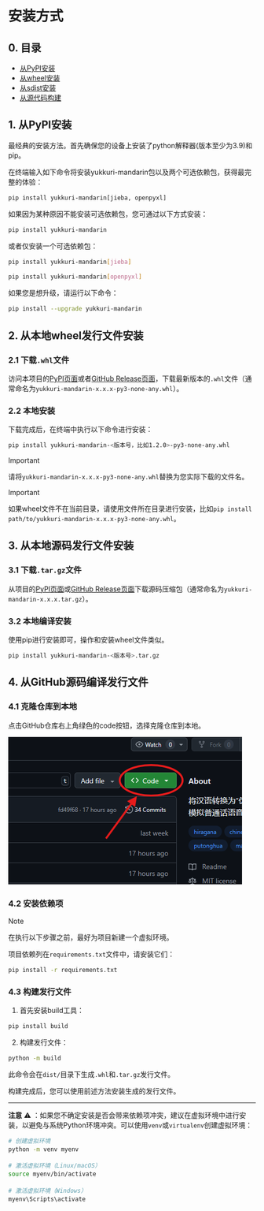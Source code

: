 # 安装方式

## 0. 目录

- [从PyPI安装](#1-从pypi安装)
- [从wheel安装](#2-从本地wheel发行文件安装)
- [从sdist安装](#3-从本地源码发行文件安装)
- [从源代码构建](#4-从github源码编译发行文件)


## 1. 从PyPI安装

最经典的安装方法。首先确保您的设备上安装了python解释器(版本至少为3.9)和pip。

在终端输入如下命令将安装yukkuri-mandarin包以及两个可选依赖包，获得最完整的体验：

```bash
pip install yukkuri-mandarin[jieba, openpyxl]
```

如果因为某种原因不能安装可选依赖包，您可通过以下方式安装：

```bash
pip install yukkuri-mandarin
```

或者仅安装一个可选依赖包：

```bash
pip install yukkuri-mandarin[jieba]
```

```bash
pip install yukkuri-mandarin[openpyxl]
```

如果您是想升级，请运行以下命令：

```bash
pip install --upgrade yukkuri-mandarin
```


## 2. 从本地wheel发行文件安装

### 2.1 下载`.whl`文件

访问本项目的[PyPI页面](https://pypi.org/project/yukkuri-mandarin/)或者[GitHub Release页面](https://github.com/wubzbz/yukkuri-mandarin/releases)，下载最新版本的`.whl`文件（通常命名为`yukkuri-mandarin-x.x.x-py3-none-any.whl`）。

### 2.2 本地安装

下载完成后，在终端中执行以下命令进行安装：

```bash
pip install yukkuri-mandarin-<版本号，比如1.2.0>-py3-none-any.whl
```
> [!IMPORTANT]
> 请将`yukkuri-mandarin-x.x.x-py3-none-any.whl`替换为您实际下载的文件名。

> [!IMPORTANT]
> 如果wheel文件不在当前目录，请使用文件所在目录进行安装，比如`pip install path/to/yukkuri-mandarin-x.x.x-py3-none-any.whl`。


## 3. 从本地源码发行文件安装

### 3.1 下载`.tar.gz`文件

从项目的[PyPI页面](https://pypi.org/project/yukkuri-mandarin/)或[GitHub Release页面](https://github.com/wubzbz/yukkuri-mandarin/releases)下载源码压缩包（通常命名为`yukkuri-mandarin-x.x.x.tar.gz`）。

### 3.2 本地编译安装

使用pip进行安装即可，操作和安装wheel文件类似。

```bash
pip install yukkuri-mandarin-<版本号>.tar.gz
```


## 4. 从GitHub源码编译发行文件

### 4.1 克隆仓库到本地

点击GitHub仓库右上角绿色的code按钮，选择克隆仓库到本地。

![点击仓库右上角的code](https://github.com/wubzbz/Yukkuri-Mandarin/blob/main/docs/Asset/clone.png)

### 4.2 安装依赖项

> [!NOTE]
> 在执行以下步骤之前，最好为项目新建一个虚拟环境。

项目依赖列在`requirements.txt`文件中，请安装它们：

```bash
pip install -r requirements.txt
```

### 4.3 构建发行文件

1. 首先安装build工具：

```bash
pip install build
```

2. 构建发行文件：

```bash
python -m build
```

此命令会在`dist/`目录下生成`.whl`和`.tar.gz`发行文件。

构建完成后，您可以使用前述方法安装生成的发行文件。

---

**注意** :warning: ：如果您不确定安装是否会带来依赖项冲突，建议在虚拟环境中进行安装，以避免与系统Python环境冲突。可以使用`venv`或`virtualenv`创建虚拟环境：

```bash
# 创建虚拟环境
python -m venv myenv

# 激活虚拟环境（Linux/macOS）
source myenv/bin/activate

# 激活虚拟环境（Windows）
myenv\Scripts\activate
```



